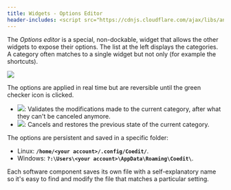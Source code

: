 ```yaml
---
title: Widgets - Options Editor
header-includes: <script src="https://cdnjs.cloudflare.com/ajax/libs/anchor-js/4.2.2/anchor.min.js"></script>
---
```


The _Options editor_ is a special, non-dockable, widget that allows the other widgets to expose their options.
The list at the left displays the categories. A category often matches to a single widget but not only (for example the shortcuts).

![](img/options_application.png)

The options are applied in real time but are reversible until the green checker icon is clicked.

- ![](icons/other/accept.png): Validates the modifications made to the current category, after what they can't be canceled anymore.
- ![](icons/other/cancel.png): Cancels and restores the previous state of the current category.

The options are persistent and saved in a specific folder:

- Linux:
**`/home/<your account>/.config/Coedit/`**.
- Windows:
**`?:\Users\<your account>\AppData\Roaming\Coedit\`**.

Each software component saves its own file with a self-explanatory name so it's easy to find and modify the file that matches a particular setting.

<script>anchors.add();</script>
